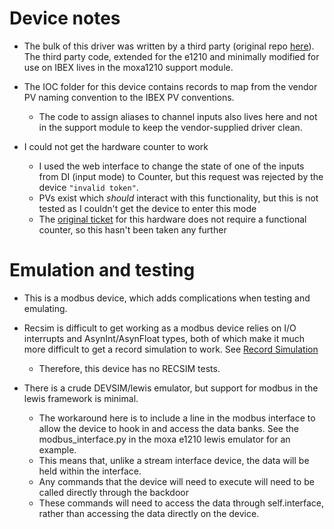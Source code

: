 # Device notes

* The bulk of this driver was written by a third party (original repo [here](https://gitlab.com/LBCS-ELI-BL/epics-ioc-moxa-e12xx_pub)). The third party code, extended for the e1210 and minimally modified for use on IBEX lives in the moxa1210 support module.

* The IOC folder for this device contains records to map from the vendor PV naming convention to the IBEX PV conventions.
    * The code to assign aliases to channel inputs also lives here and not in the support module to keep the vendor-supplied driver clean.

* I could not get the hardware counter to work
   * I used the web interface to change the state of one of the inputs from DI (input mode) to Counter, but this request was rejected by the device `"invalid token"`.
   * PVs exist which _should_ interact with this functionality, but this is not tested as I couldn't get the device to enter this mode
   * The [original ticket](https://github.com/ISISComputingGroup/IBEX/issues/3269) for this hardware does not require a functional counter, so this hasn't been taken any further


# Emulation and testing

* This is a modbus device, which adds complications when testing and emulating.

* Recsim is difficult to get working as a modbus device relies on I/O interrupts and AsynInt/AsynFloat types, both of which make it much more difficult to get a record simulation to work. See [Record Simulation](https://github.com/ISISComputingGroup/ibex_developers_manual/wiki/Record-Simulation)
   * Therefore, this device has no RECSIM tests.

* There is a crude DEVSIM/lewis emulator, but support for modbus in the lewis framework is minimal.
   * The workaround here is to include a line in the modbus interface to allow the device to hook in and access the data banks. See the modbus_interface.py in the moxa e1210 lewis emulator for an example.
   * This means that, unlike a stream interface device, the data will be held within the interface.
   * Any commands that the device will need to execute will need to be called directly through the backdoor
   * These commands will need to access the data through self.interface, rather than accessing the data directly on the device.